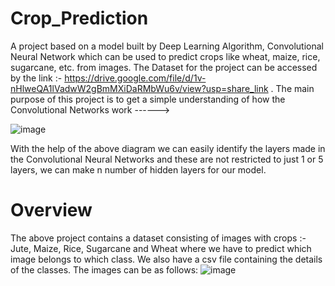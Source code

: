 # Crop_Prediction

A project based on a model built by Deep Learning Algorithm, Convolutional Neural Network which can be used to predict crops like wheat, maize, rice, sugarcane, etc. from images. 
The Dataset for the project can be accessed by the link :- https://drive.google.com/file/d/1v-nHlweQA1lVadwW2gBmMXiDaRMbWu6v/view?usp=share_link .
The main purpose of this project is to get a simple understanding of how the Convolutional Networks work ------>

![image](https://user-images.githubusercontent.com/96066261/216238056-7d1ce807-c5b2-4dec-a554-60846b978474.png)

With the help of the above diagram we can easily identify the layers made in the Convolutional Neural Networks and these are not restricted to just 1 or 5 layers, we can make n number of hidden layers for our model.


# Overview

The above project contains a dataset consisting of images with crops :- Jute, Maize, Rice, Sugarcane and Wheat where we have to predict which image belongs to which class. We also have a csv file containing the details of the classes. The images can be as follows:
![image](https://user-images.githubusercontent.com/96066261/217152230-9040ee4a-778e-4aae-8209-9eb56febcb95.png)
